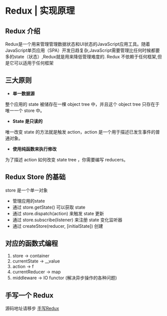 # Redux | 实现原理

## Redux 介绍

Redux是一个用来管理管理数据状态和UI状态的JavaScript应用工具。随着JavaScript单页应用（SPA）开发日趋复杂,JavaScript需要管理比任何时候都要多的state（状态）,Redux就是用来降低管理难度的. Redux 不依赖于任何框架,但是它可以适用于任何框架


## 三大原则

- **单一数据源**

整个应用的 state 被储存在一棵 object tree 中，并且这个 object tree 只存在于唯一一个 store 中。

- **State 是只读的**

唯一改变 state 的方法就是触发 action，action 是一个用于描述已发生事件的普通对象。

- **使用纯函数来执行修改**

为了描述 action 如何改变 state tree ，你需要编写 reducers。

## Redux Store 的基础

store 是一个单一对象

- 管理应用的state
- 通过 store.getState() 可以获取 state
- 通过 store.dispatch(action) 来触发 state 更新
- 通过 store.subscribe(listener) 来注册 state 变化监听器
- 通过 createStore(reducer, [initialState]) 创建

## 对应的函数式编程

1. store -> container
2. currentState -> __value
3. action -> f
4. currentReducer -> map
5. middleware -> IO functor (解决异步操作的各种问题)

## 手写一个 Redux

源码地址请移步 [手写Redux](https://github.com/LiLixikun/Blog-example/tree/master/packages/my-redux)